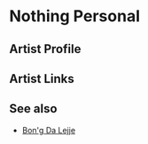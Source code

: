 # Nothing Personal

## Artist Profile



## Artist Links



## See also

- [Bon'g Da Lejje](Nothing_Personal-Bong_Da_Lejje.md)
